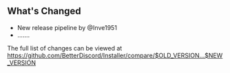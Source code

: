 <!--
The release pipeline uses this file to draft a github release. (unless that's where you are reading this)
The following literals will be replaced with meaningful values:
    $SHA1                       The full hash of this build's commit.
    $OLD_VERSION                The previous release's (guessed) version number. Reconstructed by reading `package.json`.
    $NEW_VERSION                This release's version number. (sanitized)
    $NAKED_INPUT_VERSION_TAG    Whatever will have been written into the pipeline trigger.
-->

## What's Changed
* New release pipeline by @Inve1951
* .......

<!--
## New Contributors
* @Baits4000 made their first contribution in #7000.
-->

The full list of changes can be viewed at https://github.com/BetterDiscord/Installer/compare/$OLD_VERSION...$NEW_VERSION
